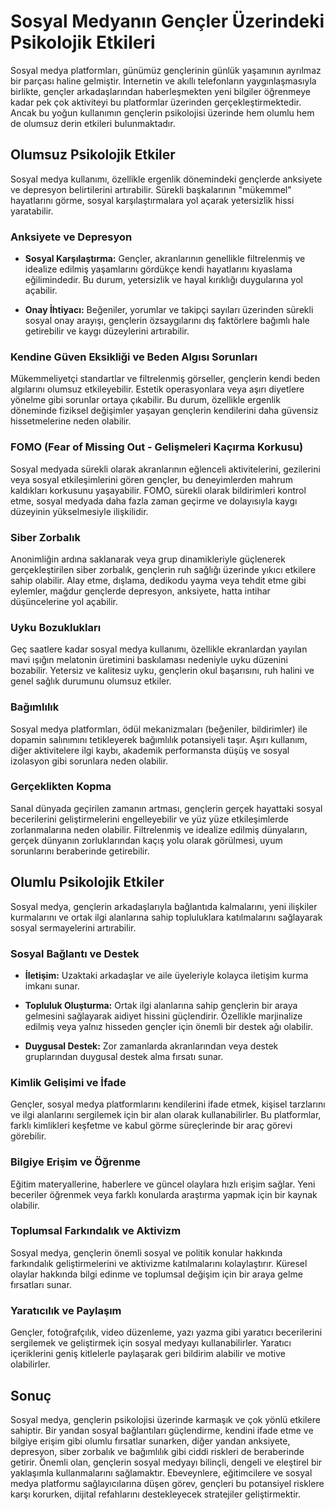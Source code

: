 # Sosyal Medyanın Gençler Üzerindeki Psikolojik Etkileri

Sosyal medya platformları, günümüz gençlerinin günlük yaşamının ayrılmaz bir parçası haline gelmiştir. İnternetin ve akıllı telefonların yaygınlaşmasıyla birlikte, gençler arkadaşlarından haberleşmekten yeni bilgiler öğrenmeye kadar pek çok aktiviteyi bu platformlar üzerinden gerçekleştirmektedir. Ancak bu yoğun kullanımın gençlerin psikolojisi üzerinde hem olumlu hem de olumsuz derin etkileri bulunmaktadır.

## Olumsuz Psikolojik Etkiler

Sosyal medya kullanımı, özellikle ergenlik dönemindeki gençlerde anksiyete ve depresyon belirtilerini artırabilir. Sürekli başkalarının "mükemmel" hayatlarını görme, sosyal karşılaştırmalara yol açarak yetersizlik hissi yaratabilir.

### Anksiyete ve Depresyon

-   **Sosyal Karşılaştırma:** Gençler, akranlarının genellikle filtrelenmiş ve idealize edilmiş yaşamlarını gördükçe kendi hayatlarını kıyaslama eğilimindedir. Bu durum, yetersizlik ve hayal kırıklığı duygularına yol açabilir.

-   **Onay İhtiyacı:** Beğeniler, yorumlar ve takipçi sayıları üzerinden sürekli sosyal onay arayışı, gençlerin özsaygılarını dış faktörlere bağımlı hale getirebilir ve kaygı düzeylerini artırabilir.

### Kendine Güven Eksikliği ve Beden Algısı Sorunları

Mükemmeliyetçi standartlar ve filtrelenmiş görseller, gençlerin kendi beden algılarını olumsuz etkileyebilir. Estetik operasyonlara veya aşırı diyetlere yönelme gibi sorunlar ortaya çıkabilir. Bu durum, özellikle ergenlik döneminde fiziksel değişimler yaşayan gençlerin kendilerini daha güvensiz hissetmelerine neden olabilir.

### FOMO (Fear of Missing Out - Gelişmeleri Kaçırma Korkusu)

Sosyal medyada sürekli olarak akranlarının eğlenceli aktivitelerini, gezilerini veya sosyal etkileşimlerini gören gençler, bu deneyimlerden mahrum kaldıkları korkusunu yaşayabilir. FOMO, sürekli olarak bildirimleri kontrol etme, sosyal medyada daha fazla zaman geçirme ve dolayısıyla kaygı düzeyinin yükselmesiyle ilişkilidir.

### Siber Zorbalık

Anonimliğin ardına saklanarak veya grup dinamikleriyle güçlenerek gerçekleştirilen siber zorbalık, gençlerin ruh sağlığı üzerinde yıkıcı etkilere sahip olabilir. Alay etme, dışlama, dedikodu yayma veya tehdit etme gibi eylemler, mağdur gençlerde depresyon, anksiyete, hatta intihar düşüncelerine yol açabilir.

### Uyku Bozuklukları

Geç saatlere kadar sosyal medya kullanımı, özellikle ekranlardan yayılan mavi ışığın melatonin üretimini baskılaması nedeniyle uyku düzenini bozabilir. Yetersiz ve kalitesiz uyku, gençlerin okul başarısını, ruh halini ve genel sağlık durumunu olumsuz etkiler.

### Bağımlılık

Sosyal medya platformları, ödül mekanizmaları (beğeniler, bildirimler) ile dopamin salınımını tetikleyerek bağımlılık potansiyeli taşır. Aşırı kullanım, diğer aktivitelere ilgi kaybı, akademik performansta düşüş ve sosyal izolasyon gibi sorunlara neden olabilir.

### Gerçeklikten Kopma

Sanal dünyada geçirilen zamanın artması, gençlerin gerçek hayattaki sosyal becerilerini geliştirmelerini engelleyebilir ve yüz yüze etkileşimlerde zorlanmalarına neden olabilir. Filtrelenmiş ve idealize edilmiş dünyaların, gerçek dünyanın zorluklarından kaçış yolu olarak görülmesi, uyum sorunlarını beraberinde getirebilir.

## Olumlu Psikolojik Etkiler

Sosyal medya, gençlerin arkadaşlarıyla bağlantıda kalmalarını, yeni ilişkiler kurmalarını ve ortak ilgi alanlarına sahip topluluklara katılmalarını sağlayarak sosyal sermayelerini artırabilir.

### Sosyal Bağlantı ve Destek

-   **İletişim:** Uzaktaki arkadaşlar ve aile üyeleriyle kolayca iletişim kurma imkanı sunar.

-   **Topluluk Oluşturma:** Ortak ilgi alanlarına sahip gençlerin bir araya gelmesini sağlayarak aidiyet hissini güçlendirir. Özellikle marjinalize edilmiş veya yalnız hisseden gençler için önemli bir destek ağı olabilir.

-   **Duygusal Destek:** Zor zamanlarda akranlarından veya destek gruplarından duygusal destek alma fırsatı sunar.

### Kimlik Gelişimi ve İfade

Gençler, sosyal medya platformlarını kendilerini ifade etmek, kişisel tarzlarını ve ilgi alanlarını sergilemek için bir alan olarak kullanabilirler. Bu platformlar, farklı kimlikleri keşfetme ve kabul görme süreçlerinde bir araç görevi görebilir.

### Bilgiye Erişim ve Öğrenme

Eğitim materyallerine, haberlere ve güncel olaylara hızlı erişim sağlar. Yeni beceriler öğrenmek veya farklı konularda araştırma yapmak için bir kaynak olabilir.

### Toplumsal Farkındalık ve Aktivizm

Sosyal medya, gençlerin önemli sosyal ve politik konular hakkında farkındalık geliştirmelerini ve aktivizme katılmalarını kolaylaştırır. Küresel olaylar hakkında bilgi edinme ve toplumsal değişim için bir araya gelme fırsatları sunar.

### Yaratıcılık ve Paylaşım

Gençler, fotoğrafçılık, video düzenleme, yazı yazma gibi yaratıcı becerilerini sergilemek ve geliştirmek için sosyal medyayı kullanabilirler. Yaratıcı içeriklerini geniş kitlelerle paylaşarak geri bildirim alabilir ve motive olabilirler.

## Sonuç

Sosyal medya, gençlerin psikolojisi üzerinde karmaşık ve çok yönlü etkilere sahiptir. Bir yandan sosyal bağlantıları güçlendirme, kendini ifade etme ve bilgiye erişim gibi olumlu fırsatlar sunarken, diğer yandan anksiyete, depresyon, siber zorbalık ve bağımlılık gibi ciddi riskleri de beraberinde getirir. Önemli olan, gençlerin sosyal medyayı bilinçli, dengeli ve eleştirel bir yaklaşımla kullanmalarını sağlamaktır. Ebeveynlere, eğitimcilere ve sosyal medya platformu sağlayıcılarına düşen görev, gençleri bu potansiyel risklere karşı korurken, dijital refahlarını destekleyecek stratejiler geliştirmektir.
